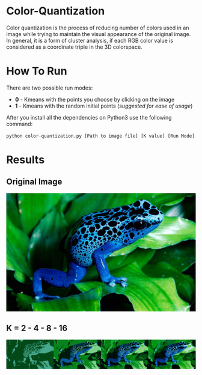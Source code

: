 # Color-Quantization
Color quantization is the process of reducing number of colors used in an image while trying to maintain the visual appearance of the original image. In general, it is a form of cluster analysis, if each RGB color value is considered as a coordinate triple in the 3D colorspace. 
# How To Run
There are two possible run modes:
* **0** - Kmeans with the points you choose by clicking on the image
* **1** - Kmeans with the random initial points (*suggested for ease of usage*)

After you install all the dependencies on Python3 use the following command:

`python color-quantization.py [Path to image file] [K value] [Run Mode]`


# Results
## Original Image
![Original Image](/Test_Inputs/1.jpg) 

## K = 2 - 4 - 8 - 16
![Original Image](Test_Outputs/results.png)

